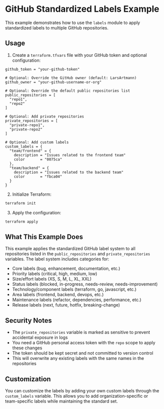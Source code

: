 # GitHub Standardized Labels Example

This example demonstrates how to use the `labels` module to apply standardized labels to multiple GitHub repositories.

## Usage

1. Create a `terraform.tfvars` file with your GitHub token and optional configuration:

```hcl
github_token = "your-github-token"

# Optional: Override the GitHub owner (default: LarsArtmann)
github_owner = "your-github-username-or-org"

# Optional: Override the default public repositories list
public_repositories = [
  "repo1",
  "repo2"
]

# Optional: Add private repositories
private_repositories = [
  "private-repo1",
  "private-repo2"
]

# Optional: Add custom labels
custom_labels = {
  "team/frontend" = {
    description = "Issues related to the frontend team"
    color       = "0075ca"
  },
  "team/backend" = {
    description = "Issues related to the backend team"
    color       = "fbca04"
  }
}
```

2. Initialize Terraform:

```bash
terraform init
```

3. Apply the configuration:

```bash
terraform apply
```

## What This Example Does

This example applies the standardized GitHub label system to all repositories listed in the `public_repositories` and `private_repositories` variables. The label system includes categories for:

- Core labels (bug, enhancement, documentation, etc.)
- Priority labels (critical, high, medium, low)
- Size/effort labels (XS, S, M, L, XL, XXL)
- Status labels (blocked, in-progress, needs-review, needs-improvement)
- Technology/component labels (terraform, go, javascript, etc.)
- Area labels (frontend, backend, devops, etc.)
- Maintenance labels (refactor, dependencies, performance, etc.)
- Release labels (next, future, hotfix, breaking-change)

## Security Notes

- The `private_repositories` variable is marked as sensitive to prevent accidental exposure in logs
- You need a GitHub personal access token with the `repo` scope to apply these changes
- The token should be kept secret and not committed to version control
- This will overwrite any existing labels with the same names in the repositories

## Customization

You can customize the labels by adding your own custom labels through the `custom_labels` variable. This allows you to add organization-specific or team-specific labels while maintaining the standard set.
